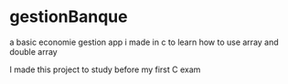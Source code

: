 # gestionBanque
a basic economie gestion app i made in c to learn how to use array and double array

I made this project to study before my first C exam
